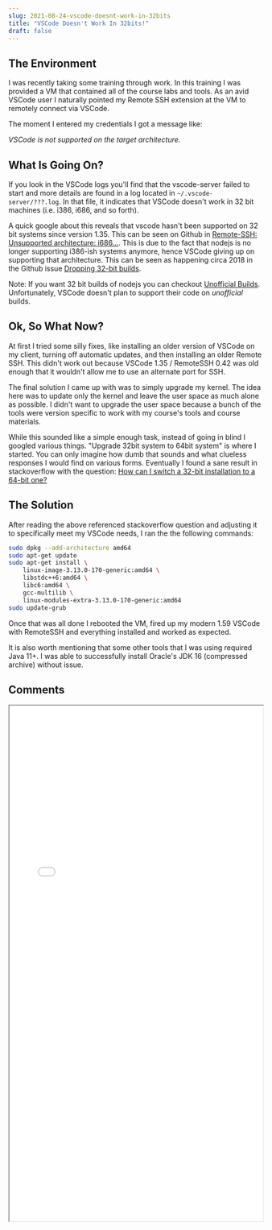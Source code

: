 ```yaml
---
slug: 2021-08-24-vscode-doesnt-work-in-32bits
title: "VSCode Doesn't Work In 32bits!"
draft: false
---
```


## The Environment

I was recently taking some training through work. In this training I was provided a VM that contained all of the course labs and tools. As an avid VSCode user I naturally pointed my Remote SSH extension at the VM to remotely connect via VSCode.

The moment I entered my credentials I got a message like:

_VSCode is not supported on the target architecture._

<!--truncate-->

## What Is Going On?

If you look in the VSCode logs you'll find that the vscode-server failed to start and more details are found in a log located in `~/.vscode-server/???.log`. In that file, it indicates that VSCode doesn't work in 32 bit machines (i.e. i386, i686, and so forth).

A quick google about this reveals that vscode hasn't been supported on 32 bit systems since version 1.35. This can be seen on Github in [Remote-SSH: Unsupported architecture: i686...](https://github.com/microsoft/vscode-remote-release/issues/1529#issuecomment-541974218). This is due to the fact that nodejs is no longer supporting i386-ish systems anymore, hence VSCode giving up on supporting that architecture. This can be seen as happening circa 2018 in the Github issue [Dropping 32-bit builds](https://github.com/nodejs/build/issues/885).

Note: If you want 32 bit builds of nodejs you can checkout [Unofficial Builds](https://unofficial-builds.nodejs.org/). Unfortunately, VSCode doesn't plan to support their code on _unofficial_ builds.

## Ok, So What Now?

At first I tried some silly fixes, like installing an older version of VSCode on my client, turning off automatic updates, and then installing an older Remote SSH. This didn't work out because VSCode 1.35 / RemoteSSH 0.42 was old enough that it wouldn't allow me to use an alternate port for SSH.

The final solution I came up with was to simply upgrade my kernel. The idea here was to update only the kernel and leave the user space as much alone as possible. I didn't want to upgrade the user space because a bunch of the tools were version specific to work with my course's tools and course materials.

While this sounded like a simple enough task, instead of going in blind I googled various things. "Upgrade 32bit system to 64bit system" is where I started. You can only imagine how dumb that sounds and what clueless responses I would find on various forms. Eventually I found a sane result in stackoverflow with the question: [How can I switch a 32-bit installation to a 64-bit one?](https://askubuntu.com/questions/81824/how-can-i-switch-a-32-bit-installation-to-a-64-bit-one)

## The Solution

After reading the above referenced stackoverflow question and adjusting it to specifically meet my VSCode needs, I ran the the following commands:

```sh
sudo dpkg --add-architecture amd64
sudo apt-get update
sudo apt-get install \
    linux-image-3.13.0-170-generic:amd64 \
    libstdc++6:amd64 \
    libc6:amd64 \
    gcc-multilib \
    linux-modules-extra-3.13.0-170-generic:amd64
sudo update-grub
```

Once that was all done I rebooted the VM, fired up my modern 1.59 VSCode with RemoteSSH and everything installed and worked as expected.

It is also worth mentioning that some other tools that I was using required Java 11+. I was able to successfully install Oracle's JDK 16 (compressed archive) without issue.

## Comments

<iframe src="/comment-iframe.html" height="1024" width="100%" onLoad=""></iframe>